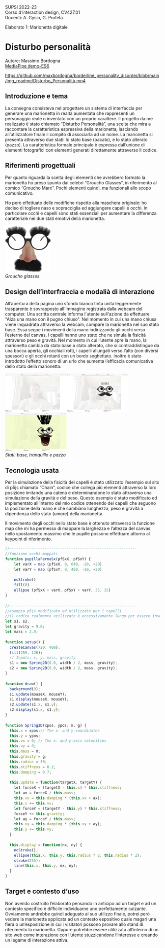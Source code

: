 SUPSI 2022-23  
Corso d’interaction design, CV427.01  
Docenti: A. Gysin, G. Profeta  

Elaborato 1: Marionetta digitale  

# Disturbo personalità
Autore: Massimo Bordogna  
[MediaPipe demo-ES6](https://ixd-supsi.github.io/2023/esempi/mp_hands/es6/1_landmarks)


https://github.com/maxbordogna/borderline_personality_disorder/blob/main/img_readme/Disturbo_Personalità.mp4

## Introduzione e tema
La consegna consisteva nel progettare un sistema di interfaccia per generare una marionetta in 
realtà aumentata che rappresenti un personaggio reale o inventato  con un proprio carattere. 
Il progetto da me realizzato è stato chiamato “Disturbo Personalità”, una scelta che mira 
a raccontare la caratteristica espressiva della marionetta, lasciando all’utilizzatore finale 
il compito di associarla ad un nome. 
La marionetta  si presenta attraverso due stati: 
lo stato base (pacato), e lo stato alterato (pazzo). La caratteristica formale principale è 
espressa dall’unione di elementi fotografici con elementi generati direttamente attraverso 
il codice. 


## Riferimenti progettuali
Per quanto riguarda la scelta degli elementi che avrebbero formato la marionetta ho preso 
spunto dai celebri “Groucho Glasses”, in riferimento al comico “Groucho Marx”. Pochi elementi 
quindi, ma funzionali allo scopo comunicativo. 

Ho però effettuato delle modifiche rispetto alla maschera originale: ho deciso di togliere 
naso e sopracciglia ed aggiungere capelli e occhi. In particolare occhi e capelli sono stati 
essenziali per aumentare la differenza caratteriale nei due stati emotivi della marionetta.

[<img src="img_readme/groucho_glasses.jpg" width="150" alt="Groucho glasses">]()
<br>
<i>Groucho glasses </i>
<br>



## Design dell’interfraccia e modalià di interazione
All’apertura della pagina uno sfondo bianco tinta unita leggermente trasparente è sovrapposto all'immagine 
registrata dalla webcam del computer. Una scritta centrale informa l'utente sull'azione da effettuare "Alza una mano con il pugno chiuso".
Nel momento in cui una mano chiusa viene inquadrata 
attraverso la webcam, compare la marionetta nel suo stato base. Essa segue i movimenti della mano indirizzando 
gli occhi verso l’esterno del canvas, i capelli hanno uno stato che ne simula la fisicità attraverso peso 
e gravità. Nel momento in cui l’utente apre la mano, la marionetta cambia da stato base a stato 
alterato, che si contraddistingue da una bocca aperta, gli occhiali rotti, i capelli allungati verso l’alto 
(con diversi spessori) e gli occhi rotanti con un bordo seghettato. Inoltre è stato introdotto l’effetto 
sonoro di un urlo che aumenta l’efficacia comunicativa dello stato della marionetta.

[<img src="img_readme/stato_base.png" width="200" alt="Groucho glasses">]()[<img src="img_readme/stato_1.png" width="200" alt="Groucho glasses">]()[<img src="img_readme/stato_2.png" width="200" alt="Groucho glasses">]()
<br>
<i>Stati: base, tranquillo e pazzo </i>
<br>


## Tecnologia usata
Per la simulazione della fisicità dei capelli è stato utilizzato l’esempio sul sito di p5js chiamato “Chain”, 
codice che collega più elementi attraverso la loro posizione imitando una catena e 
determinandone lo stato attraverso una simulazione della gravità e del peso. Questo esempio è 
stato modificato ed implementato all’interno del mio codice ottenendo dei capelli che seguono 
la posizione della mano e che cambiano lunghezza, peso e gravità a dipendenza dello stato (umore) della marionetta.

Il movimento degli occhi nello stato base è ottenuto attraverso la funzione map che mi ha permesso 
di mappare la larghezza e l’altezza del canvas nello spostamento massimo che le pupille possono 
effettuare attorno al keypoint di riferimento.


```JavaScript
//----------------------------------------------------------
//funzione occhi mappati
function pupillaFermaSx(pfSxX, pfSxY) {
	let varX = map (pfSxX, 0, 640, -20, +20)
    let varY = map (pfSxY, 0, 480, -20, +20)

	noStroke()
	fill(0)
	ellipse (pfSxX + varX, pfSxY + varY, 35, 35)
}

//----------------------------------------------------------
//esempio p5js modificato ed utilizzato per i capelli
//il codice realmente utilizzato è eccessivamente lungo per essere inserito
let s1, s2;
let gravity = 9.0;
let mass = 2.0;

function setup() {
  createCanvas(720, 400);
  fill(255, 126);
  // Inputs: x, y, mass, gravity
  s1 = new Spring2D(0.0, width / 2, mass, gravity);
  s2 = new Spring2D(0.0, width / 2, mass, gravity);
}

function draw() {
  background(0);
  s1.update(mouseX, mouseY);
  s1.display(mouseX, mouseY);
  s2.update(s1.x, s1.y);
  s2.display(s1.x, s1.y);
}

function Spring2D(xpos, ypos, m, g) {
  this.x = xpos;// The x- and y-coordinates
  this.y = ypos;
  this.vx = 0; // The x- and y-axis velocities
  this.vy = 0;
  this.mass = m;
  this.gravity = g;
  this.radius = 30;
  this.stiffness = 0.2;
  this.damping = 0.7;

  this.update = function(targetX, targetY) {
    let forceX = (targetX - this.x) * this.stiffness;
    let ax = forceX / this.mass;
    this.vx = this.damping * (this.vx + ax);
    this.x += this.vx;
    let forceY = (targetY - this.y) * this.stiffness;
    forceY += this.gravity;
    let ay = forceY / this.mass;
    this.vy = this.damping * (this.vy + ay);
    this.y += this.vy;
  }

  this.display = function(nx, ny) {
    noStroke();
    ellipse(this.x, this.y, this.radius * 2, this.radius * 2);
    stroke(255);
    line(this.x, this.y, nx, ny);
  }
}
```

## Target e contesto d’uso
Non avendo costruito l’elaborato pensando in anticipo ad un target e ad un contesto specifico è 
difficile individuarne uno perfettamente calzante. Ovviamente andrebbe quindi adeguato al suo utilizzo 
finale, potrei però vedere la marionetta applicata ad un contesto espositivo quale magari una fiera 
o un’esposizione in cui i visitatori possono provare allo stand di riferimento la marionetta. 
Oppure potrebbe essere utilizzata all’interno di un sito web come interazione con l’utente stuzzicandone 
l’interesse e creando un legame di interazione attiva.

